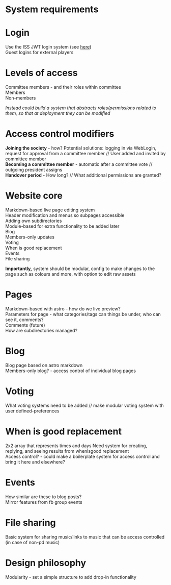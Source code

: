 # System requirements

# Login
Use the ISS JWT login system (see [here](https://weblogin.lancs.ac.uk/jwt/list.php))  
Guest logins for external players  

# Levels of access
Committee members - and their roles within committee  
Members  
Non-members  
  
*Instead could build a system that abstracts roles/permissions related to them, so that at deployment they can be modified*  

# Access control modifiers
**Joining the society** - how? Potential solutions: logging in via WebLogin, request for approval from a committee member // User added and invited by committee member  
**Becoming a committee member** - automatic after a committee vote // outgoing president assigns  
**Handover period** - How long? // What additional permissions are granted?  

# Website core
Markdown-based live page editing system  
Header modification and menus so subpages accessible  
Adding own subdirectories  
Module-based for extra functionality to be added later  
Blog  
Members-only updates  
Voting  
When is good replacement  
Events  
File sharing  

**Importantly,** system should be modular, config to make changes to the page such as colours and more, with option to edit raw assets  

# Pages
Markdown-based with astro - how do we live preview?  
Parameters for page - what categories/tags can things be under, who can see it, comments?  
Comments (future)  
How are subdirectories managed?  

# Blog
Blog page based on astro markdown  
Members-only blog? - access control of individual blog pages  

# Voting
What voting systems need to be added // make modular voting system with user defined-preferences

# When is good replacement
2x2 array that represents times and days
Need system for creating, replying, and seeing results from whenisgood replacement  
Access control? - could make a boilerplate system for access control and bring it here and elsewhere?  

# Events
How similar are these to blog posts?  
Mirror features from fb group events  

# File sharing
Basic system for sharing music/links to music that can be access controlled (in case of non-pd music)  

# Design philosophy
Modularity - set a simple structure to add drop-in functionality